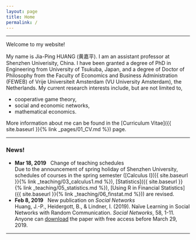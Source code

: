 ```yaml
---
layout: page
title: Home
permalink: /
---
```


---
Welcome to my website!

My name is Jia-Ping HUANG (黄嘉平). I am an assistant professor at Shenzhen Univerisity, China. I have been granted a degree of PhD in Engineering from University of Tsukuba, Japan, and a degree of Doctor of Philosophy from the Faculty of Economics and Business Administration (FEWEB) of Vrije Universiteit Amsterdam (VU University Amsterdam), the Netherlands. My current research interests include, but are not limited to,
* cooperative game theory,   
* social and economic networks,   
* mathematical economics.   

More information about me can be found in the [Curriculum Vitae]({{ site.baseurl }}{% link _pages/01_CV.md %}) page.

---

### News!

* **Mar 18, 2019** &nbsp; Change of teaching schedules    
Due to the announcement of spring holiday of Shenzhen University, schedules of courses in the spring semester ([Calculus I]({{ site.baseurl }}{% link _teaching/03_calculus1.md %}), [Statistics]({{ site.baseurl }}{% link _teaching/05_statistics.md %}), [Using R in Financial Statistics]({{ site.baseurl }}{% link _teaching/06_finstat.md %})) are revised.    
* **Feb 8, 2019** &nbsp; New publication on *Social Networks*   
Huang, J.-P., Heidergott, B., & Lindner, I. (2019). Naïve Learning in Social Networks with Random Communication. *Social Networks*, 58, 1-11. Anyone can [download](https://authors.elsevier.com/c/1YWxM1M9LHZLpx) the paper with free access before March 29, 2019.

---
